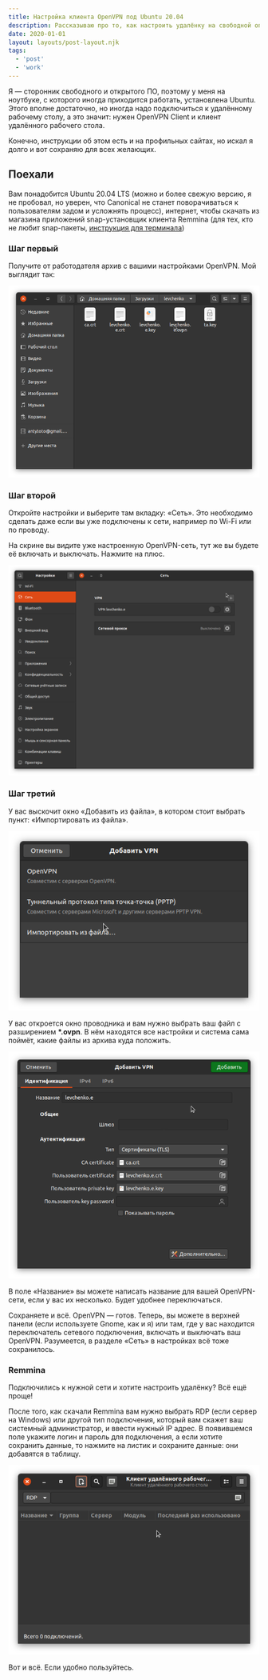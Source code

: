 ```yaml
---
title: Настройка клиента OpenVPN под Ubuntu 20.04
description: Рассказываю про то, как настроить удалёнку на свободной операционной системе
date: 2020-01-01
layout: layouts/post-layout.njk
tags: 
  - 'post'
  - 'work'
---
```

<!-- Excerpt Start -->
Я — сторонник свободного и открытого ПО, поэтому у меня на ноутбуке, с которого иногда приходится работать, установлена Ubuntu. Этого вполне достаточно, но иногда надо подключиться к удалённому рабочему столу, а это значит: нужен OpenVPN Client и клиент удалённого рабочего стола.
<!-- Excerpt End -->

Конечно, инструкции об этом есть и на профильных сайтах, но искал я долго и вот сохраняю для всех желающих.

## Поехали

Вам понадобится Ubuntu 20.04 LTS (можно и более свежую версию, я не пробовал, но уверен, что Canonical не станет поворачиваться к пользователям задом и усложнять процесс), интернет, чтобы скачать из магазина приложений snap-установщик клиента Remmina (для тех, кто не любит snap-пакеты, [инструкция для терминала](https://remmina.org/how-to-install-remmina/))

### Шаг первый

Получите от работодателя архив с вашими настройками OpenVPN. Мой выглядит так: 

![Пример моего архива](/imgs/posts/openvpn_archive.png)

### Шаг второй

Откройте настройки и выберите там вкладку: «Сеть». Это необходимо сделать даже если вы уже подключены к сети, например по Wi-Fi или по проводу.

На скрине вы видите уже настроенную OpenVPN-сеть, тут же вы будете её включать и выключать. Нажмите на плюс.

![ОпенВПН переключение](/imgs/posts/openvpn_toggle.png)

### Шаг третий

У вас выскочит окно «Добавить из файла», в котором стоит выбрать пункт: «Импортировать из файла».

![ОпенВПН импорт](/imgs/posts/openvpn_add_import.png)

У вас откроется окно проводника и вам нужно выбрать ваш файл с разширением **\*.ovpn**. В нём находятся все настройки и система сама поймёт, какие файлы из архива куда положить.

![ОпенВПН добавить и получить результат](/imgs/posts/openvpn_add_result.png)

В поле «Название» вы можете написать название для вашей OpenVPN-сети, если у вас их несколько. Будет удобнее переключаться.

Сохраняете и всё. OpenVPN — готов. Теперь, вы можете в верхней панели (если используете Gnome, как и я) или там, где у вас находится переключатель сетевого подключения, включать и выключать ваш OpenVPN. Разумеется, в разделе «Сеть» в настройках всё тоже сохранилось.

### Remmina

Подключились к нужной сети и хотите настроить удалёнку? Всё ещё проще!

После того, как скачали Remmina вам нужно выбрать RDP (если сервер на Windows) или другой тип подключения, который вам скажет ваш системный администратор, и ввести нужный IP адрес. В появившемся поле укажите логин и пароль для подключения, а если хотите сохранить данные, то нажмите на листик и сохраните данные: они добавятся в таблицу.

![ОпенВПН удалёнка](/imgs/posts/openvpn_remmina.png)

Вот и всё. Если удобно пользуйтесь.
